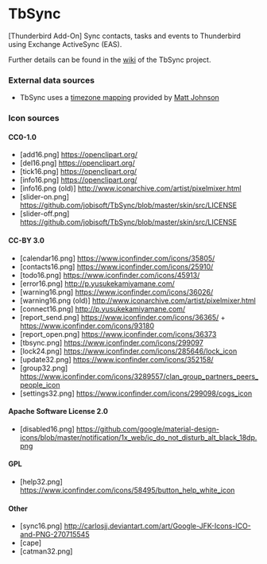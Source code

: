 # TbSync
[Thunderbird Add-On] Sync contacts, tasks and events to Thunderbird using Exchange ActiveSync (EAS). 

Further details can be found in the [wiki](https://github.com/jobisoft/TbSync/wiki) of the TbSync project.

### External data sources

* TbSync uses a [timezone mapping](https://github.com/mj1856/TimeZoneConverter/blob/master/src/TimeZoneConverter/Data/Mapping.csv.gz) provided by [Matt Johnson](https://github.com/mj1856)

### Icon sources

#### CC0-1.0
* [add16.png] https://openclipart.org/
* [del16.png] https://openclipart.org/
* [tick16.png] https://openclipart.org/
* [info16.png] https://openclipart.org/
* [info16.png (old)] http://www.iconarchive.com/artist/pixelmixer.html
* [slider-on.png] https://github.com/jobisoft/TbSync/blob/master/skin/src/LICENSE
* [slider-off.png] https://github.com/jobisoft/TbSync/blob/master/skin/src/LICENSE

#### CC-BY 3.0
* [calendar16.png] https://www.iconfinder.com/icons/35805/
* [contacts16.png] https://www.iconfinder.com/icons/25910/
* [todo16.png] https://www.iconfinder.com/icons/45913/
* [error16.png] http://p.yusukekamiyamane.com/
* [warning16.png] https://www.iconfinder.com/icons/36026/
* [warning16.png (old)] http://www.iconarchive.com/artist/pixelmixer.html
* [connect16.png] http://p.yusukekamiyamane.com/
* [report_send.png] https://www.iconfinder.com/icons/36365/ + https://www.iconfinder.com/icons/93180 
* [report_open.png] https://www.iconfinder.com/icons/36373
* [tbsync.png] https://www.iconfinder.com/icons/299097
* [lock24.png] https://www.iconfinder.com/icons/285646/lock_icon
* [update32.png] https://www.iconfinder.com/icons/352158/
* [group32.png] https://www.iconfinder.com/icons/3289557/clan_group_partners_peers_people_icon
* [settings32.png] https://www.iconfinder.com/icons/299098/cogs_icon

#### Apache Software License 2.0
* [disabled16.png] https://github.com/google/material-design-icons/blob/master/notification/1x_web/ic_do_not_disturb_alt_black_18dp.png

#### GPL
* [help32.png] https://www.iconfinder.com/icons/58495/button_help_white_icon

#### Other
* [sync16.png] http://carlosjj.deviantart.com/art/Google-JFK-Icons-ICO-and-PNG-270715545
* [cape]
* [catman32.png] 
